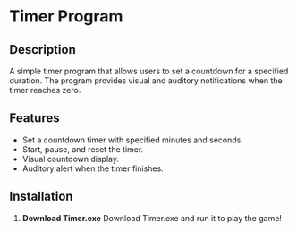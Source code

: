 # Timer Program

## Description

A simple timer program that allows users to set a countdown for a specified duration. The program provides visual and auditory notifications when the timer reaches zero.

## Features

- Set a countdown timer with specified minutes and seconds.
- Start, pause, and reset the timer.
- Visual countdown display.
- Auditory alert when the timer finishes.

## Installation

1. **Download Timer.exe**
   Download Timer.exe and run it to play the game!
